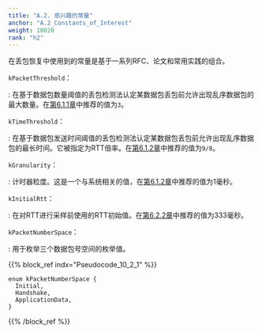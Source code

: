 ```yaml
---
title: "A.2. 感兴趣的常量"
anchor: "A.2_Constants_of_Interest"
weight: 10020
rank: "h2"
---
```


在丢包恢复中使用到的常量是基于一系列RFC、论文和常用实践的组合。

`kPacketThreshold`：

:   在基于数据包数量阈值的丢包检测法认定某数据包丢包前允许出现乱序数据包的最大数量。在[第6.1.1章](#6.1.1_Packet_Threshold)中推荐的值为`3`。

`kTimeThreshold`：

:   在基于数据包发送时间阈值的丢包检测法认定某数据包丢包前允许出现乱序数据包的最长时间。它被指定为RTT倍率。在[第6.1.2章](#6.1.2_Time_Threshold)中推荐的值为`9/8`。

`kGranularity`：

:   计时器粒度。这是一个与系统相关的值，在[第6.1.2章](#6.1.2_Time_Threshold)中推荐的值为1毫秒。

`kInitialRtt`：

:   在对RTT进行采样前使用的RTT初始值。在[第6.2.2章](#6.2.2_Handshakes_and_New_Paths)中推荐的值为333毫秒。

`kPacketNumberSpace`：

:   用于枚举三个数据包号空间的枚举值。

{{% block_ref
indx="Pseudocode_10_2_1" %}}

```
enum kPacketNumberSpace {
  Initial,
  Handshake,
  ApplicationData,
}
```

{{% /block_ref %}}
